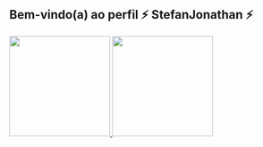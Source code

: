 ## Bem-vindo(a) ao perfil ⚡ StefanJonathan ⚡

 <div>
   <a href="https://github.com/StefanJonathan">
   <img height="180em" src="https://github-readme-stats.vercel.app/api?username=StefanJonathan&show_icons=true&theme=radical&include_all_commits=true&count_private=true"/>
   <img height="180em" src="https://github-readme-stats.vercel.app/api/top-langs/?username=StefanJonathan&layout=compact&langs_count=6&theme=onedark"/>
</div>
    
<br>
